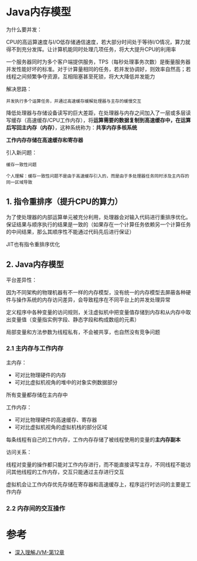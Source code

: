 # Java内存模型

为什么要并发：

CPU的高运算速度与I/O低存储通信速度，若大部分时间处于等待I/O情况，算力就得不到充分发挥。让计算机能同时处理几项任务，将大大提升CPU的利用率

一个服务器同时为多个客户端提供服务，TPS（每秒处理事务次数）是衡量服务器并发性能好坏的标准。对于计算量相同的任务，若并发协调好，则效率自然高；若线程之间频繁争夺资源，互相阻塞甚至死锁，将大大降低并发能力

解决思路：
    
    并发执行多个运算任务，并通过高速缓存缓解处理器与主存的缓慢交互



降低处理器与存储设备读写的巨大差距，在处理器与内存之间加入了一层或多层读写缓存（高速缓存/CPU工作内存），将**运算需要的数据复制到高速缓存中，在运算后写回主内存（内存）**，这种系统称为：**共享内存多核系统**

**工作内存存储在高速缓存和寄存器**

引入新问题：

    缓存一致性问题

    个人理解：缓存一致性问题不是由于高速缓存引入的，而是由于多处理器任务同时涉及主内存的同一区域导致


## 1. 指令重排序（提升CPU的算力）

为了使处理器的内部运算单元被充分利用，处理器会对输入代码进行重排序优化。保证结果与顺序执行的结果是一致的（如果存在一个计算任务依赖另一个计算任务的中间结果，那么其顺序性不能通过代码先后进行保证）

JIT也有指令重排序优化

## 2. Java内存模型

平台差异性：

因为不同架构的物理机器有不一样的内存模型，没有统一的内存模型去屏蔽各种硬件与操作系统的内存访问差异，会导致程序在不同平台上的并发处理异常

定义程序中各种变量的访问规则，关注虚拟机中把变量值存储到内存和从内存中取出变量值（变量指实例字段、静态字段和构成数组的元素）

局部变量和方法参数为线程私有，不会被共享，也自然没有竞争问题

### 2.1 主内存与工作内存

主内存：
- 可对比物理硬件的内存
- 可对比虚拟机视角的堆中的对象实例数据部分

所有变量都存储在主内存中

工作内存：
- 可对比物理硬件的高速缓存、寄存器
- 可对比虚拟机视角的虚拟机栈的部分区域

每条线程有自己的工作内存，工作内存存储了被线程使用的变量的**主内存副本**

访问关系：

线程对变量的操作都只能对工作内存进行，而不能直接读写主存，不同线程不能访问其他线程的工作内存，交互只能通过主存进行交互

虚拟机会让工作内存优先存储在寄存器和高速缓存上，程序运行时访问的主要是工作内存

### 2.2 内存间的交互操作



# 参考
- [深入理解JVM-第12章]()